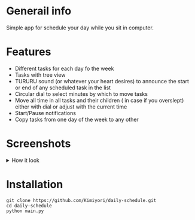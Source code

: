 # Generail info

Simple app for schedule your day while you sit in computer. 


# Features

- Different tasks for each day fo the week
- Tasks with tree view
- TURURU sound (or whatever your heart desires) to announce the start or end of any scheduled task in the list
- Circular dial to select minutes by which to move tasks
- Move all time in all tasks and their children ( in case if you overslept) either with dial or  adjust with the current time
- Start/Pause notifications
- Copy tasks from one day of the week to any other

# Screenshots
<details>
  <summary>How it look</summary>
<img src="https://user-images.githubusercontent.com/93401048/185626660-2c8812dd-fe84-4a59-b755-488488ec00d5.png" >
 </details>
 
# Installation 

```
git clone https://github.com/Kimiyori/daily-schedule.git
cd daily-schedule
python main.py
```
